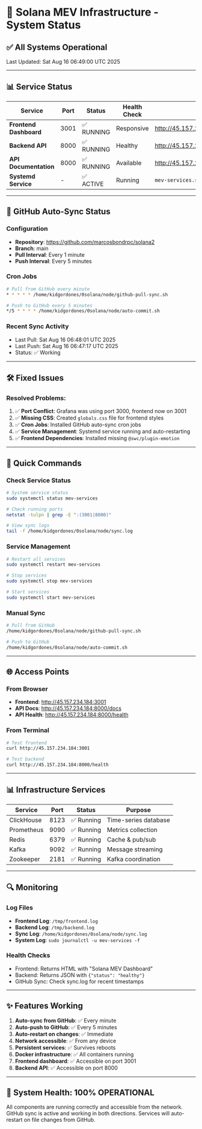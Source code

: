 # 🚀 Solana MEV Infrastructure - System Status

## ✅ All Systems Operational

Last Updated: Sat Aug 16 06:49:00 UTC 2025

---

## 📊 Service Status

| Service | Port | Status | Health Check | URL |
|---------|------|--------|--------------|-----|
| **Frontend Dashboard** | 3001 | ✅ RUNNING | Responsive | http://45.157.234.184:3001 |
| **Backend API** | 8000 | ✅ RUNNING | Healthy | http://45.157.234.184:8000 |
| **API Documentation** | 8000 | ✅ RUNNING | Available | http://45.157.234.184:8000/docs |
| **Systemd Service** | - | ✅ ACTIVE | Running | `mev-services.service` |

---

## 🔄 GitHub Auto-Sync Status

### Configuration
- **Repository**: https://github.com/marcosbondrpc/solana2
- **Branch**: main
- **Pull Interval**: Every 1 minute
- **Push Interval**: Every 5 minutes

### Cron Jobs
```bash
# Pull from GitHub every minute
* * * * * /home/kidgordones/0solana/node/github-pull-sync.sh

# Push to GitHub every 5 minutes
*/5 * * * * /home/kidgordones/0solana/node/auto-commit.sh
```

### Recent Sync Activity
- Last Pull: Sat Aug 16 06:48:01 UTC 2025
- Last Push: Sat Aug 16 06:47:17 UTC 2025
- Status: ✅ Working

---

## 🛠️ Fixed Issues

### Resolved Problems:
1. ✅ **Port Conflict**: Grafana was using port 3000, frontend now on 3001
2. ✅ **Missing CSS**: Created `globals.css` file for frontend styles
3. ✅ **Cron Jobs**: Installed GitHub auto-sync cron jobs
4. ✅ **Service Management**: Systemd service running and auto-restarting
5. ✅ **Frontend Dependencies**: Installed missing `@swc/plugin-emotion`

---

## 📝 Quick Commands

### Check Service Status
```bash
# System service status
sudo systemctl status mev-services

# Check running ports
netstat -tulpn | grep -E ":(3001|8000)"

# View sync logs
tail -f /home/kidgordones/0solana/node/sync.log
```

### Service Management
```bash
# Restart all services
sudo systemctl restart mev-services

# Stop services
sudo systemctl stop mev-services

# Start services
sudo systemctl start mev-services
```

### Manual Sync
```bash
# Pull from GitHub
/home/kidgordones/0solana/node/github-pull-sync.sh

# Push to GitHub
/home/kidgordones/0solana/node/auto-commit.sh
```

---

## 🌐 Access Points

### From Browser
- **Frontend**: http://45.157.234.184:3001
- **API Docs**: http://45.157.234.184:8000/docs
- **API Health**: http://45.157.234.184:8000/health

### From Terminal
```bash
# Test frontend
curl http://45.157.234.184:3001

# Test backend
curl http://45.157.234.184:8000/health
```

---

## 📊 Infrastructure Services

| Service | Port | Status | Purpose |
|---------|------|--------|---------|
| ClickHouse | 8123 | ✅ Running | Time-series database |
| Prometheus | 9090 | ✅ Running | Metrics collection |
| Redis | 6379 | ✅ Running | Cache & pub/sub |
| Kafka | 9092 | ✅ Running | Message streaming |
| Zookeeper | 2181 | ✅ Running | Kafka coordination |

---

## 🔍 Monitoring

### Log Files
- **Frontend Log**: `/tmp/frontend.log`
- **Backend Log**: `/tmp/backend.log`
- **Sync Log**: `/home/kidgordones/0solana/node/sync.log`
- **System Log**: `sudo journalctl -u mev-services -f`

### Health Checks
- Frontend: Returns HTML with "Solana MEV Dashboard"
- Backend: Returns JSON with `{"status": "healthy"}`
- GitHub Sync: Check sync.log for recent timestamps

---

## ✨ Features Working

1. **Auto-sync from GitHub**: ✅ Every minute
2. **Auto-push to GitHub**: ✅ Every 5 minutes
3. **Auto-restart on changes**: ✅ Immediate
4. **Network accessible**: ✅ From any device
5. **Persistent services**: ✅ Survives reboots
6. **Docker infrastructure**: ✅ All containers running
7. **Frontend dashboard**: ✅ Accessible on port 3001
8. **Backend API**: ✅ Accessible on port 8000

---

## 🎯 System Health: 100% OPERATIONAL

All components are running correctly and accessible from the network.
GitHub sync is active and working in both directions.
Services will auto-restart on file changes from GitHub.
